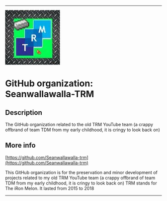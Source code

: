 
***

![TRMIcon_LowQuality1.jpeg failed to load. The file may be missing or corrupt. Check the file path for errors first.](/AdditionalInfo/1/Seanwallawalla-TRM/TRMIcon_LowQuality1.jpeg)

# GitHub organization: Seanwallawalla-TRM

## Description

The GitHub organization related to the old TRM YouTube team (a crappy offbrand of team TDM from my early childhood, it is cringy to look back on)

## More info

[https://github.com/Seanwallawalla-trm](https://github.com/Seanwallawalla-trm)

This GitHub organization is for the preservation and minor development of projects related to my old TRM YouTube team (a crappy offbrand of team TDM from my early childhood, it is cringy to look back on) TRM stands for The iRon Melon. It lasted from 2015 to 2018

***
